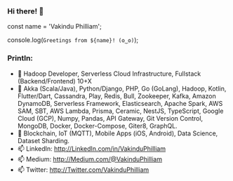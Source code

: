 ### Hi there! 👋

const name = 'Vakindu Philliam';

console.log(`Greetings from ${name}! (ʘ‿ʘ)`);

### Println:

- 🔭 Hadoop Developer, Serverless Cloud Infrastructure, Fullstack (Backend/Frontend) 10+X
- 🌱 Akka (Scala/Java), Python/Django, PHP, Go (GoLang), Hadoop, Kotlin, Flutter/Dart, Cassandra, Play, Redis, Bull, Zookeeper, Kafka, Amazon DynamoDB, Serverless Framework, Elasticsearch, Apache Spark, AWS SAM, SBT, AWS Lambda, Prisma, Ceramic, NestJS, TypeScript, Google Cloud (GCP), Numpy, Pandas, API Gateway, Git Version Control, MongoDB, Docker, Docker-Compose, Giter8, GraphQL.
- 👯 Blockchain, IoT (MQTT), Mobile Apps (iOS, Android), Data Science, Dataset Sharding.
- 📫 LinkedIn: http://LinkedIn.com/in/VakinduPhilliam
- 📫 Medium:   http://Medium.com/@VakinduPhilliam
- 📫 Twitter:  http://Twitter.com/VakinduPhilliam

